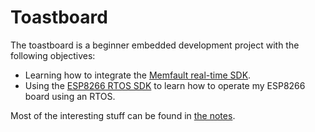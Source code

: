 # Toastboard

The toastboard is a beginner embedded development project with the following objectives:

- Learning how to integrate the [Memfault real-time SDK](https://docs.memfault.com/).
- Using the [ESP8266 RTOS SDK](https://docs.espressif.com/projects/esp8266-rtos-sdk) to learn how to operate my ESP8266 board using an RTOS.

Most of the interesting stuff can be found in [the notes](NOTES.md).
